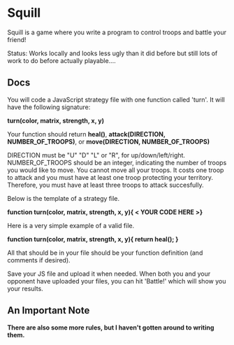 # Squill

Squill is a game where you write a program to control troops and battle your friend! 

Status: Works locally and looks less ugly than it did before but still lots of work to do before actually playable....

## Docs

You will code a JavaScript strategy file with one function called 'turn'. It will have the following signature: 

**turn(color, matrix, strength, x, y)**


Your function should return **heal()**, **attack(DIRECTION, NUMBER_OF_TROOPS)**, or **move(DIRECTION, NUMBER_OF_TROOPS)**


DIRECTION must be "U" "D" "L" or "R", for up/down/left/right.
NUMBER_OF_TROOPS should be an integer, indicating the number of troops you would like to move. You cannot move all your troops. It costs one troop to attack and you must have at least one troop protecting your territory. Therefore, you must have at least three troops to attack succesfully.


Below is the template of a strategy file.

**function turn(color, matrix, strength, x, y){ < YOUR CODE HERE >}**

Here is a very simple example of a valid file.

**function turn(color, matrix, strength, x, y){ return heal(); }**

All that should be in your file should be your function definition (and comments if desired).


Save your JS file and upload it when needed. When both you and your opponent have uploaded your files, you can hit 'Battle!' which will show you your results.

## An Important Note
**There are also some more rules, but I haven't gotten around to writing them.**
